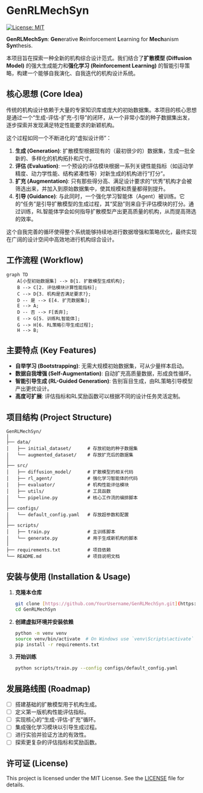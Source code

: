 # GenRLMechSyn

[![License: MIT](https://img.shields.io/badge/License-MIT-yellow.svg)](https://opensource.org/licenses/MIT)

**GenRLMechSyn**: **Gen**erative **R**einforcement **L**earning for **Mech**anism **Syn**thesis.

本项目旨在探索一种全新的机构综合设计范式。我们结合了**扩散模型 (Diffusion Model)** 的强大生成能力和**强化学习 (Reinforcement Learning)** 的智能引导策略，构建一个能够自我演化、自我迭代的机构设计系统。

## 核心思想 (Core Idea)

传统的机构设计依赖于大量的专家知识库或庞大的初始数据集。本项目的核心思想是通过一个“生成-评估-扩充-引导”的闭环，从一个非常小型的种子数据集出发，逐步探索并发现满足特定性能要求的新颖机构。

这个过程如同一个不断进化的“虚拟设计师”：

1.  **生成 (Generation)**: 扩散模型根据现有的（最初很少的）数据集，生成一批全新的、多样化的机构拓扑和尺寸。
2.  **评估 (Evaluation)**: 一个预设的评估模块根据一系列关键性能指标（如运动学精度、动力学性能、结构紧凑性等）对新生成的机构进行“打分”。
3.  **扩充 (Augmentation)**: 只有那些得分高、满足设计要求的“优秀”机构才会被筛选出来，并加入到原始数据集中，使其规模和质量都得到提升。
4.  **引导 (Guidance)**: 与此同时，一个强化学习智能体（Agent）被训练。它的“任务”是引导扩散模型的生成过程，其“奖励”则来自于评估模块的打分。通过训练，RL智能体学会如何指导扩散模型产出更高质量的机构，从而提高筛选的效率。

这个自我完善的循环使得整个系统能够持续地进行数据增强和策略优化，最终实现在广阔的设计空间中高效地进行机构综合设计。

## 工作流程 (Workflow)

```mermaid
graph TD
    A[小型初始数据集] --> B{1. 扩散模型生成机构};
    B --> C[2. 评估模块计算性能指标];
    C --> D{3. 机构是否满足要求?};
    D -- 是 --> E[4. 扩充数据集];
    E --> A;
    D -- 否 --> F[丢弃];
    E --> G[5. 训练RL智能体];
    G --> H[6. RL策略引导生成过程];
    H --> B;
```

## 主要特点 (Key Features)

* **自举学习 (Bootstrapping)**: 无需大规模初始数据集，可从少量样本启动。
* **数据自我增强 (Self-Augmentation)**: 自动扩充高质量数据，形成良性循环。
* **智能引导生成 (RL-Guided Generation)**: 告别盲目生成，由RL策略引导模型产出更优设计。
* **高度可扩展**: 评估指标和RL奖励函数可以根据不同的设计任务灵活定制。

## 项目结构 (Project Structure)

```
GenRLMechSyn/
│
├── data/
│   ├── initial_dataset/      # 存放初始的种子数据集
│   └── augmented_dataset/    # 存放扩充后的数据集
│
├── src/
│   ├── diffusion_model/      # 扩散模型的相关代码
│   ├── rl_agent/             # 强化学习智能体的代码
│   ├── evaluator/            # 机构性能评估模块
│   ├── utils/                # 工具函数
│   └── pipeline.py           # 核心工作流的编排脚本
│
├── configs/
│   └── default_config.yaml   # 存放超参数和配置
│
├── scripts/
│   ├── train.py              # 主训练脚本
│   └── generate.py           # 用于生成新机构的脚本
│
├── requirements.txt          # 项目依赖
└── README.md                 # 项目说明文档
```

## 安装与使用 (Installation & Usage)

1.  **克隆本仓库**
    ```bash
    git clone [https://github.com/YourUsername/GenRLMechSyn.git](https://github.com/YourUsername/GenRLMechSyn.git)
    cd GenRLMechSyn
    ```

2.  **创建虚拟环境并安装依赖**
    ```bash
    python -m venv venv
    source venv/bin/activate  # On Windows use `venv\Scripts\activate`
    pip install -r requirements.txt
    ```

3.  **开始训练**
    ```bash
    python scripts/train.py --config configs/default_config.yaml
    ```

## 发展路线图 (Roadmap)

-   [ ] 搭建基础的扩散模型用于机构生成。
-   [ ] 定义第一版机构性能评估指标。
-   [ ] 实现核心的“生成-评估-扩充”循环。
-   [ ] 集成强化学习模块以引导生成过程。
-   [ ] 进行实验并验证方法的有效性。
-   [ ] 探索更复杂的评估指标和奖励函数。

## 许可证 (License)

This project is licensed under the MIT License. See the [LICENSE](LICENSE) file for details.

